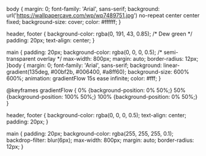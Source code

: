 body {
  margin: 0;
  font-family: 'Arial', sans-serif;
  background: url('https://wallpapercave.com/wp/wp7489751.jpg') no-repeat center center fixed;
  background-size: cover;
  color: #ffffff;
}

header, footer {
  background-color: rgba(0, 191, 43, 0.85); /* Dew green */
  padding: 20px;
  text-align: center;
}

main {
  padding: 20px;
  background-color: rgba(0, 0, 0, 0.5); /* semi-transparent overlay */
  max-width: 800px;
  margin: auto;
  border-radius: 12px;
}body {
  margin: 0;
  font-family: 'Arial', sans-serif;
  background: linear-gradient(135deg, #00bf2b, #006400, #a8ff60);
  background-size: 600% 600%;
  animation: gradientFlow 15s ease infinite;
  color: #fff;
}

@keyframes gradientFlow {
  0% {background-position: 0% 50%;}
  50% {background-position: 100% 50%;}
  100% {background-position: 0% 50%;}
}

header, footer {
  background-color: rgba(0, 0, 0, 0.5);
  text-align: center;
  padding: 20px;
}

main {
  padding: 20px;
  background-color: rgba(255, 255, 255, 0.1);
  backdrop-filter: blur(6px);
  max-width: 800px;
  margin: auto;
  border-radius: 12px;
}